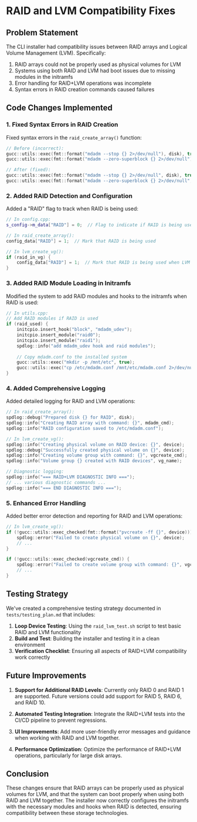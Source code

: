 # RAID and LVM Compatibility Fixes

## Problem Statement

The CLI installer had compatibility issues between RAID arrays and Logical Volume Management (LVM). Specifically:

1. RAID arrays could not be properly used as physical volumes for LVM
2. Systems using both RAID and LVM had boot issues due to missing modules in the initramfs
3. Error handling for RAID+LVM operations was incomplete
4. Syntax errors in RAID creation commands caused failures

## Code Changes Implemented

### 1. Fixed Syntax Errors in RAID Creation

Fixed syntax errors in the `raid_create_array()` function:

```cpp
// Before (incorrect):
gucc::utils::exec(fmt::format("mdadm --stop {} 2>/dev/null"), disk), true);
gucc::utils::exec(fmt::format("mdadm --zero-superblock {} 2>/dev/null"), disk), true);

// After (fixed):
gucc::utils::exec(fmt::format("mdadm --stop {} 2>/dev/null", disk), true);
gucc::utils::exec(fmt::format("mdadm --zero-superblock {} 2>/dev/null", disk), true);
```

### 2. Added RAID Detection and Configuration

Added a "RAID" flag to track when RAID is being used:

```cpp
// In config.cpp:
s_config->m_data["RAID"] = 0;  // Flag to indicate if RAID is being used

// In raid_create_array():
config_data["RAID"] = 1;  // Mark that RAID is being used

// In lvm_create_vg():
if (raid_in_vg) {
    config_data["RAID"] = 1;  // Mark that RAID is being used when LVM uses RAID
}
```

### 3. Added RAID Module Loading in Initramfs

Modified the system to add RAID modules and hooks to the initramfs when RAID is used:

```cpp
// In utils.cpp:
// Add RAID modules if RAID is used
if (raid_used) {
    initcpio.insert_hook("block", "mdadm_udev");
    initcpio.insert_module("raid0");
    initcpio.insert_module("raid1");
    spdlog::info("add mdadm_udev hook and raid modules");
    
    // Copy mdadm.conf to the installed system
    gucc::utils::exec("mkdir -p /mnt/etc", true);
    gucc::utils::exec("cp /etc/mdadm.conf /mnt/etc/mdadm.conf 2>/dev/null", true);
}
```

### 4. Added Comprehensive Logging

Added detailed logging for RAID and LVM operations:

```cpp
// In raid_create_array():
spdlog::debug("Prepared disk {} for RAID", disk);
spdlog::info("Creating RAID array with command: {}", mdadm_cmd);
spdlog::info("RAID configuration saved to /etc/mdadm.conf");

// In lvm_create_vg():
spdlog::info("Creating physical volume on RAID device: {}", device);
spdlog::debug("Successfully created physical volume on {}", device);
spdlog::info("Creating volume group with command: {}", vgcreate_cmd);
spdlog::info("Volume group {} created with RAID devices", vg_name);

// Diagnostic logging:
spdlog::info("=== RAID+LVM DIAGNOSTIC INFO ===");
// ... various diagnostic commands ...
spdlog::info("=== END DIAGNOSTIC INFO ===");
```

### 5. Enhanced Error Handling

Added better error detection and reporting for RAID and LVM operations:

```cpp
// In lvm_create_vg():
if (!gucc::utils::exec_checked(fmt::format("pvcreate -ff {}", device))) {
    spdlog::error("Failed to create physical volume on {}", device);
    // ...
}

if (!gucc::utils::exec_checked(vgcreate_cmd)) {
    spdlog::error("Failed to create volume group with command: {}", vgcreate_cmd);
    // ...
}
```

## Testing Strategy

We've created a comprehensive testing strategy documented in `tests/testing_plan.md` that includes:

1. **Loop Device Testing**: Using the `raid_lvm_test.sh` script to test basic RAID and LVM functionality
2. **Build and Test**: Building the installer and testing it in a clean environment
3. **Verification Checklist**: Ensuring all aspects of RAID+LVM compatibility work correctly

## Future Improvements

1. **Support for Additional RAID Levels**: Currently only RAID 0 and RAID 1 are supported. Future versions could add support for RAID 5, RAID 6, and RAID 10.

2. **Automated Testing Integration**: Integrate the RAID+LVM tests into the CI/CD pipeline to prevent regressions.

3. **UI Improvements**: Add more user-friendly error messages and guidance when working with RAID and LVM together.

4. **Performance Optimization**: Optimize the performance of RAID+LVM operations, particularly for large disk arrays.

## Conclusion

These changes ensure that RAID arrays can be properly used as physical volumes for LVM, and that the system can boot properly when using both RAID and LVM together. The installer now correctly configures the initramfs with the necessary modules and hooks when RAID is detected, ensuring compatibility between these storage technologies.
